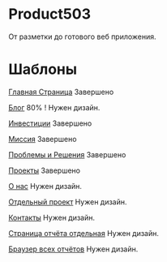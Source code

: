 # Product503
От разметки до готового веб приложения.

# Шаблоны

[Главная Страница](http://f8upd8.github.io/Product503/prototype/index.html) Завершено

[Блог](http://f8upd8.github.io/Product503/prototype/blog.html) 80% ! Нужен дизайн.

[Инвестиции](http://f8upd8.github.io/Product503/prototype/invest.html) Завершено

[Миссия](http://f8upd8.github.io/Product503/prototype/mission.html) Завершено

[Проблемы и Решения](http://f8upd8.github.io/Product503/prototype/problem-and-solution.html) Завершено

[Проекты](http://f8upd8.github.io/Product503/prototype/projects.html) Завершено

[О нас](http://f8upd8.github.io/Product503/prototype/about.html) Нужен дизайн.

[Отдельный проект](http://f8upd8.github.io/Product503/prototype/project.html) Нужен дизайн.

[Контакты](http://f8upd8.github.io/Product503/prototype/contacts.html) Нужен дизайн.

[Страница отчёта отдельная](http://f8upd8.github.io/Product503/prototype/report.html) Нужен дизайн.

[Браузер всех отчётов](http://f8upd8.github.io/Product503/prototype/reports-browser.html) Нужен дизайн.
